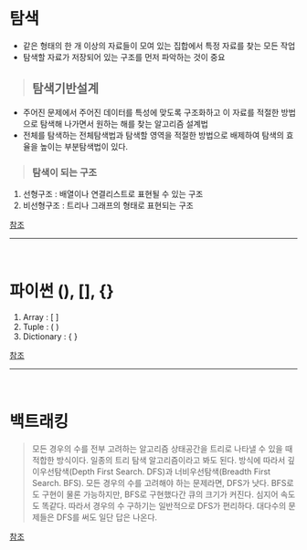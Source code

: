 # 탐색
- 같은 형태의 한 개 이상의 자료들이 모여 있는 집합에서 특정 자료를 찾는 모든 작업
- 탐색할 자료가 저장되어 있는 구조를 먼저 파악하는 것이 중요

>## 탐색기반설계
- 주어진 문제에서 주어진 데이터를 특성에 맞도록 구조화하고 이 자료를 적절한 방법으로 탐색해 나가면서 원하는 해를 찾는 알고리즘 설계법
- 전체를 탐색하는 전체탐색법과 탐색할 영역을 적절한 방법으로 배제하여 탐색의 효율을 높이는 부분탐색법이 있다.

>### 탐색이 되는 구조
1. 선형구조 : 배열이나 연결리스트로 표현될 수 있는 구조
2. 비선형구조 : 트리나 그래프의 형태로 표현되는 구조

[참조](https://huiyu.tistory.com/entry/%ED%83%90%EC%83%89%EA%B8%B0%EB%B0%98-%EC%95%8C%EA%B3%A0%EB%A6%AC%EC%A6%98-%EC%84%A4%EA%B3%841%EC%84%A0%ED%98%95%EA%B5%AC%EC%A1%B0%ED%83%90%EC%83%89)


- - -
<br>

# 파이썬 (), [], {}
1. Array : [ ]
2. Tuple : ( )
3. Dictionary : { }

[참조](https://hashcode.co.kr/questions/4118/%EC%9D%98-%EC%B0%A8%EC%9D%B4%EC%99%80-%EC%82%AC%EC%9A%A9%ED%95%B4%EC%95%BC-%ED%95%A0-%EA%B3%B3)


- - -
<br>

# 백트래킹
> 모든 경우의 수를 전부 고려하는 알고리즘 상태공간을 트리로 나타낼 수 있을 때 적합한 방식이다. 일종의 트리 탐색 알고리즘이라고 봐도 된다. 방식에 따라서 깊이우선탐색(Depth First Search. DFS)과 너비우선탐색(Breadth First Search. BFS). 모든 경우의 수를 고려해야 하는 문제라면, DFS가 낫다. BFS로도 구현이 물론 가능하지만, BFS로 구현했다간 큐의 크기가 커진다. 심지어 속도도 똑같다. 따라서 경우의 수 구하기는 일반적으로 DFS가 편리하다. 대다수의 문제들은 DFS를 써도 일단 답은 나온다.

[참조](https://fomaios.tistory.com/entry/Algorithm-%EB%B0%B1%ED%8A%B8%EB%9E%98%ED%82%B9Backtracking%EC%9D%B4%EB%9E%80)